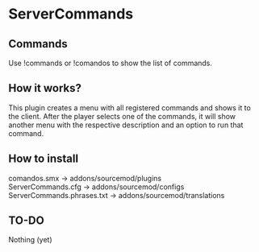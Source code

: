 # ServerCommands

## Commands
Use !commands or !comandos to show the list of commands.

## How it works?
This plugin creates a menu with all registered commands and shows it to the client. After the player selects one of the commands, it will show another menu with the respective description and an option to run that command.

## How to install

comandos.smx -> addons/sourcemod/plugins <br/>
ServerCommands.cfg -> addons/sourcemod/configs <br/>
ServerCommands.phrases.txt -> addons/sourcemod/translations </br>

## TO-DO

Nothing (yet)
